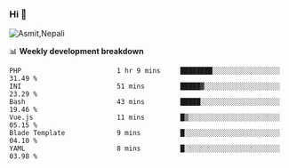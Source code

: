 ### Hi 👋

![Asmit,Nepali](https://media.giphy.com/media/L8K62iTDkzGX6/giphy.gif)
<!--
**asmit99nepali/asmit99nepali** is a ✨ _special_ ✨ repository because its `README.md` (this file) appears on your GitHub profile.

Here are some ideas to get you started:

- 🔭 I’m currently working on ...
- 🌱 I’m currently learning ...
- 👯 I’m looking to collaborate on ...
- 🤔 I’m looking for help with ...
- 💬 Ask me about ...
- 📫 How to reach me: ...
- 😄 Pronouns: ...
- ⚡ Fun fact: ...
-->


📊 **Weekly development breakdown**
<!--START_SECTION:waka-->

```text
PHP                        1 hr 9 mins     ████████░░░░░░░░░░░░░░░░░   31.49 %
INI                        51 mins         █████▓░░░░░░░░░░░░░░░░░░░   23.29 %
Bash                       43 mins         █████░░░░░░░░░░░░░░░░░░░░   19.46 %
Vue.js                     11 mins         █▒░░░░░░░░░░░░░░░░░░░░░░░   05.15 %
Blade Template             9 mins          █░░░░░░░░░░░░░░░░░░░░░░░░   04.10 %
YAML                       8 mins          █░░░░░░░░░░░░░░░░░░░░░░░░   03.98 %
```

<!--END_SECTION:waka-->

